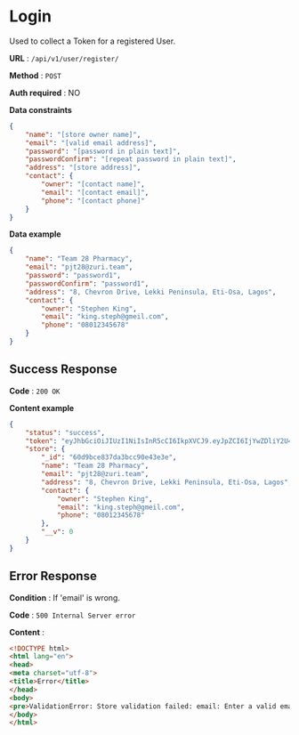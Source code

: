 # Login

Used to collect a Token for a registered User.

**URL** : `/api/v1/user/register/`

**Method** : `POST`

**Auth required** : NO

**Data constraints**

```json
{
    "name": "[store owner name]",
    "email": "[valid email address]",
    "password": "[password in plain text]",
    "passwordConfirm": "[repeat password in plain text]",
    "address": "[store address]",
    "contact": {
        "owner": "[contact name]",
        "email": "[contact email]",
        "phone": "[contact phone]"
    }
}
```

**Data example**

```json
{
    "name": "Team 28 Pharmacy",
    "email": "pjt28@zuri.team",
    "password": "password1",
    "passwordConfirm": "password1",
    "address": "8, Chevron Drive, Lekki Peninsula, Eti-Osa, Lagos",
    "contact": {
        "owner": "Stephen King",
        "email": "king.steph@gmeil.com",
        "phone": "08012345678"
    }
}
```

## Success Response

**Code** : `200 OK`

**Content example**

```json
{
    "status": "success",
    "token": "eyJhbGciOiJIUzI1NiIsInR5cCI6IkpXVCJ9.eyJpZCI6IjYwZDliY2U4MzdkYTNiY2M5MGU0M2UzZSIsImlhdCI6MTYyNDg4MjQwOCwiZXhwIjoxNjI0ODgyNDA4fQ.h4pEwyypPh3ZaPu37kQnBrhrxPEmENDxWSBppKNAX24",
    "store": {
        "_id": "60d9bce837da3bcc90e43e3e",
        "name": "Team 28 Pharmacy",
        "email": "pjt28@zuri.team",
        "address": "8, Chevron Drive, Lekki Peninsula, Eti-Osa, Lagos",
        "contact": {
            "owner": "Stephen King",
            "email": "king.steph@gmeil.com",
            "phone": "08012345678"
        },
        "__v": 0
    }
}
```

## Error Response

**Condition** : If 'email' is wrong.

**Code** : `500 Internal Server error`

**Content** :

```html
<!DOCTYPE html>
<html lang="en">
<head>
<meta charset="utf-8">
<title>Error</title>
</head>
<body>
<pre>ValidationError: Store validation failed: email: Enter a valid email<br> &nbsp; &nbsp;at model.Document.invalidate (path)</pre>
</body>
</html>
```
